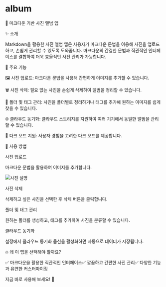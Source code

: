 # album
📸 마크다운 기반 사진 앨범 앱

✨ 소개

Markdown을 활용한 사진 앨범 앱은 사용자가 마크다운 문법을 이용해 사진을 업로드하고, 손쉽게 관리할 수 있도록 도와줍니다. 마크다운의 간결한 문법과 직관적인 인터페이스를 결합하여 더욱 효율적인 사진 관리가 가능합니다.

🎯 주요 기능

🖼 사진 업로드: 마크다운 문법을 사용해 간편하게 이미지를 추가할 수 있습니다.

🗑 사진 삭제: 필요 없는 사진을 손쉽게 삭제하여 앨범을 정리할 수 있습니다.

📂 폴더 및 태그 관리: 사진을 폴더별로 정리하거나 태그를 추가해 원하는 이미지를 쉽게 찾을 수 있습니다.

🌐 클라우드 동기화: 클라우드 스토리지를 지원하여 여러 기기에서 동일한 앨범을 관리할 수 있습니다.

🎨 다크 모드 지원: 사용자 경험을 고려한 다크 모드를 제공합니다.

🚀 사용 방법

사진 업로드

마크다운 문법을 활용하여 이미지를 추가합니다.

![사진 설명](이미지_경로)

사진 삭제

삭제하고 싶은 사진을 선택한 후 삭제 버튼을 클릭합니다.

폴더 및 태그 관리

원하는 폴더를 생성하고, 태그를 추가하여 사진을 분류할 수 있습니다.

클라우드 동기화

설정에서 클라우드 동기화 옵션을 활성화하면 자동으로 데이터가 저장됩니다.

🔥 왜 이 앱을 선택해야 할까요?

✅ 마크다운을 활용한 직관적인 인터페이스✅ 깔끔하고 간편한 사진 관리✅ 다양한 기능과 유연한 커스터마이징

지금 바로 사용해 보세요! 🚀
